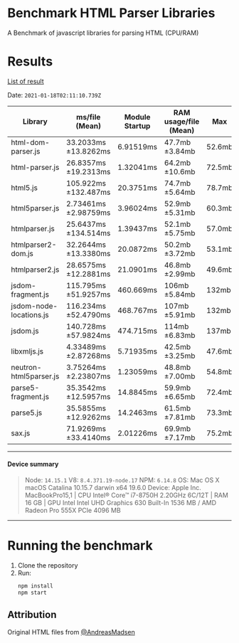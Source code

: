 # Benchmark HTML Parser Libraries
A Benchmark of javascript libraries for parsing HTML (CPU/RAM)
  

# Results

[List of result](./results)

<!--RESULTS-->
Date: `2021-01-18T02:11:10.739Z`

|         Library          |    ms/file (Mean)     | Module Startup  | RAM usage/file (Mean)  |   Max   | Baseline  | Lib Overhead  |  Final  |
|--------------------------|-----------------------|-----------------|------------------------|---------|-----------|---------------|---------|
| html-dom-parser.js       |  33.2033ms ±13.8262ms |       6.91519ms |         47.7mb ±3.84mb |  52.6mb |    26.9mb |       0.528mb |  51.1mb |
| html-parser.js           |  26.8357ms ±19.2313ms |       1.32041ms |         64.2mb ±10.6mb |  72.5mb |    27.1mb |      0.0451mb |  71.9mb |
| html5.js                 |  105.922ms ±132.487ms |       20.3751ms |         74.7mb ±5.64mb |  78.7mb |    27.2mb |        2.46mb |  77.5mb |
| html5parser.js           |  2.73461ms ±2.98759ms |       3.96024ms |         52.9mb ±5.31mb |  60.3mb |    27.1mb |       0.217mb |  55.0mb |
| htmlparser.js            |  25.6437ms ±134.514ms |       1.39437ms |         52.1mb ±5.75mb |  57.0mb |    27.2mb |      0.0614mb |  56.1mb |
| htmlparser2-dom.js       |  32.2644ms ±13.3380ms |       20.0872ms |         50.2mb ±3.72mb |  53.1mb |    26.7mb |        2.09mb |  52.3mb |
| htmlparser2.js           |  28.6575ms ±12.2881ms |       21.0901ms |         46.8mb ±2.99mb |  49.6mb |    27.6mb |        2.17mb |  48.8mb |
| jsdom-fragment.js        |  115.795ms ±51.9257ms |       460.669ms |          106mb ±5.84mb |   132mb |    26.6mb |        40.3mb |   106mb |
| jsdom-node-locations.js  |  116.234ms ±52.4790ms |       468.767ms |          107mb ±5.91mb |   132mb |    27.3mb |        38.5mb |   105mb |
| jsdom.js                 |  140.728ms ±57.9824ms |       474.715ms |          114mb ±6.83mb |   137mb |    26.9mb |        39.1mb |   114mb |
| libxmljs.js              |  4.33489ms ±2.87268ms |       5.71935ms |         42.5mb ±3.25mb |  47.6mb |    27.0mb |       0.381mb |  45.2mb |
| neutron-html5parser.js   |  3.75264ms ±2.23807ms |       1.23059ms |         48.8mb ±7.00mb |  54.8mb |    27.4mb |      0.0532mb |  53.9mb |
| parse5-fragment.js       |  35.3542ms ±12.5957ms |       14.8845ms |         59.9mb ±6.65mb |  72.4mb |    27.2mb |        1.32mb |  60.6mb |
| parse5.js                |  35.5855ms ±12.9262ms |       14.2463ms |         61.5mb ±7.81mb |  73.3mb |    26.8mb |        1.30mb |  63.8mb |
| sax.js                   |  71.9269ms ±33.4140ms |       2.01226ms |         69.9mb ±7.17mb |  75.2mb |    26.9mb |       0.127mb |  74.2mb |

----

#### Device summary

> Node: `14.15.1` V8: `8.4.371.19-node.17` NPM: `6.14.8`
> OS: Mac OS X macOS Catalina 10.15.7 darwin x64 19.6.0
> Device: Apple Inc. MacBookPro15,1 | CPU Intel® Core™ i7-8750H 2.20GHz 6C/12T | RAM 16 GB | GPU Intel Intel UHD Graphics 630  Built-In 1536 MB / AMD Radeon Pro 555X  PCIe 4096 MB

<!--END-RESULTS-->

----

# Running the benchmark

1. Clone the repository
2. Run:
	```sh
	npm install
	npm start
	```

## Attribution

Original HTML files from [@AndreasMadsen](https://github.com/AndreasMadsen/htmlparser-benchmark)
